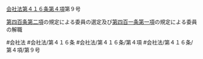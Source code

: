 [会社法第４１６条第４項](会社法＿＿＿＿第４１６条第４項)第９号

[第四百条第二項](会社法＿＿＿＿第４００条第２項)の規定による委員の選定及び[第四百一条第一項](会社法＿＿＿＿第４０１条第１項)の規定による委員の解職


#会社法
#会社法/第４１６条
#会社法/第４１６条/第４項
#会社法/第４１６条/第４項/第９号
